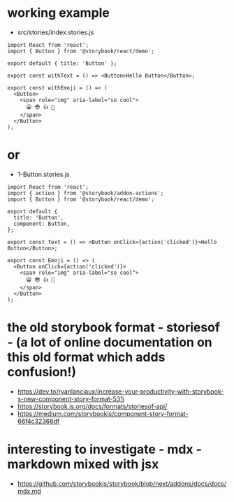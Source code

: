 # working example
- src/stories/index.stories.js
```
import React from 'react';
import { Button } from '@storybook/react/demo';

export default { title: 'Button' };

export const withText = () => <Button>Hello Button</Button>;

export const withEmoji = () => (
  <Button>
    <span role="img" aria-label="so cool">
      😀 😎 👍 💯
    </span>
  </Button>
);
```

# or
- 1-Button.stories.js
```
import React from 'react';
import { action } from '@storybook/addon-actions';
import { Button } from '@storybook/react/demo';

export default {
  title: 'Button',
  component: Button,
};

export const Text = () => <Button onClick={action('clicked')}>Hello Button</Button>;

export const Emoji = () => (
  <Button onClick={action('clicked')}>
    <span role="img" aria-label="so cool">
      😀 😎 👍 💯
    </span>
  </Button>
);
```

# the old storybook format - storiesof - (a lot of online documentation on this old format which adds confusion!)
- https://dev.to/ryanlanciaux/increase-your-productivity-with-storybook-s-new-component-story-format-531i
- https://storybook.js.org/docs/formats/storiesof-api/
- https://medium.com/storybookjs/component-story-format-66f4c32366df

# interesting to investigate - mdx - markdown mixed with jsx
- https://github.com/storybookjs/storybook/blob/next/addons/docs/docs/mdx.md

